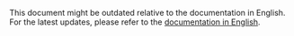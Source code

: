 This document might be outdated relative to the documentation in English. For the latest updates, please refer to the <a href='{{ page.url | replace: "/uz/", "/en/" }}'>documentation in English</a>.
